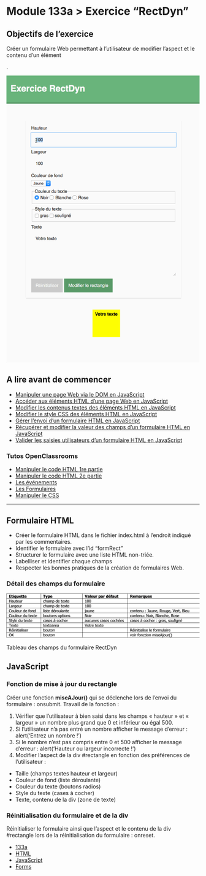 # Module 133a > Exercice “RectDyn”

## Objectifs de l’exercice

Créer un formulaire Web permettant à l’utilisateur de modifier l’aspect et le contenu d’un élément <div>.

![Image for post](images/rectdyn.gif)

## A lire avant de commencer

- [Manipuler une page Web via le DOM en JavaScript](https://divtec.gitbook.io/133a/javascript/dom-introduction/introduction)
- [Accéder aux éléments HTML d’une page Web en JavaScript](https://divtec.gitbook.io/133a/javascript/dom-introduction/dom-acceder)
- [Modifier les contenus textes des éléments HTML en JavaScript](https://divtec.gitbook.io/133a/javascript/dom-introduction/dom-modifier-texte)
- [Modifier le style CSS des éléments HTML en JavaScript](https://divtec.gitbook.io/133a/javascript/dom-introduction/modifier-le-style-css)
- [Gérer l’envoi d’un formulaire HTML en JavaScript](https://divtec.gitbook.io/133a/javascript/formulaires/capter-lenvoi-du-formulaire)
- [Récupérer et modifier la valeur des champs d’un formulaire HTML en JavaScript](https://divtec.gitbook.io/133a/javascript/formulaires/recuperer-la-valeur-des-champs)
- [Valider les saisies utilisateurs d’un formulaire HTML en JavaScript](https://divtec.gitbook.io/133a/javascript/formulaires/valider-les-saisies-utilisateurs)

### Tutos OpenClassrooms

- [Manipuler le code HTML 1re partie](https://openclassrooms.com/courses/dynamisez-vos-sites-web-avec-javascript/manipuler-le-code-html-partie-1-2)
- [Manipuler le code HTML 2e partie](https://openclassrooms.com/courses/dynamisez-vos-sites-web-avec-javascript/manipuler-le-code-html-partie-2-2)
- [Les événements](https://openclassrooms.com/courses/dynamisez-vos-sites-web-avec-javascript/les-evenements-24)
- [Les Formulaires](https://openclassrooms.com/courses/dynamisez-vos-sites-web-avec-javascript/les-formulaires-1)
- [Manipuler le CSS](https://openclassrooms.com/courses/dynamisez-vos-sites-web-avec-javascript/manipuler-le-css)

------

## Formulaire HTML

- Créer le formulaire HTML dans le fichier index.html à l’endroit indiqué par les commentaires.
- Identifier le formulaire avec l’id “formRect”
- Structurer le formulaire avec une liste HTML non-triée.
- Labelliser et identifier chaque champs
- Respecter les bonnes pratiques de la création de formulaires Web.

### Détail des champs du formulaire

![Image for post](images/rectdyn-tableau-champs.png)

Tableau des champs du formulaire RectDyn

## JavaScript

### Fonction de mise à jour du rectangle

Créer une fonction **miseAJour()** qui se déclenche lors de l’envoi du formulaire : onsubmit. Travail de la fonction :

1. Vérifier que l’utilisateur à bien saisi dans les champs « hauteur » et « largeur » un nombre plus grand que 0 et inférieur ou égal 500.
2. Si l’utilisateur n’a pas entré un nombre afficher le message d’erreur : alert(‘Entrez un nombre !’)
3. Si le nombre n’est pas compris entre 0 et 500 afficher le message d’erreur : alert(‘Hauteur ou largeur incorrecte !’)
4. Modifier l’aspect de la div #rectangle en fonction des préférences de l’utilisateur :

- Taille (champs textes hauteur et largeur)
- Couleur de fond (liste déroulante)
- Couleur du texte (boutons radios)
- Style du texte (cases à cocher)
- Texte, contenu de la div (zone de texte)

### Réinitialisation du formulaire et de la div

Réinitialiser le formulaire ainsi que l’aspect et le contenu de la div #rectangle  lors de la réinitialisation du formulaire : onreset.

- [133a](https://medium.com/tag/133a)
- [HTML](https://medium.com/tag/html)
- [JavaScript](https://medium.com/tag/javascript)
- [Forms](https://medium.com/tag/forms)
